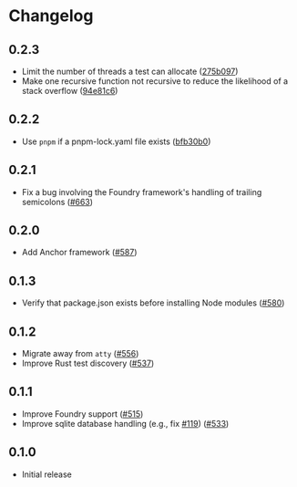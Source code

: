 # Changelog

## 0.2.3

- Limit the number of threads a test can allocate ([275b097](https://github.com/trailofbits/necessist/commit/275b0977c2d440f695ab0222b8447e8fffed7b9d))
- Make one recursive function not recursive to reduce the likelihood of a stack overflow ([94e81c6](https://github.com/trailofbits/necessist/commit/94e81c6f6343ae4fc4ecce37ee494d914ffa668e))

## 0.2.2

- Use `pnpm` if a pnpm-lock.yaml file exists ([bfb30b0](https://github.com/trailofbits/necessist/commit/bfb30b03a7002376f3dc4ea7968b68b74c844871))

## 0.2.1

- Fix a bug involving the Foundry framework's handling of trailing semicolons ([#663](https://github.com/trailofbits/necessist/pull/663))

## 0.2.0

- Add Anchor framework ([#587](https://github.com/trailofbits/necessist/pull/587))

## 0.1.3

- Verify that package.json exists before installing Node modules ([#580](https://github.com/trailofbits/necessist/pull/580))

## 0.1.2

- Migrate away from `atty` ([#556](https://github.com/trailofbits/necessist/pull/556))
- Improve Rust test discovery ([#537](https://github.com/trailofbits/necessist/pull/537))

## 0.1.1

- Improve Foundry support ([#515](https://github.com/trailofbits/necessist/pull/515))
- Improve sqlite database handling (e.g., fix [#119](https://github.com/trailofbits/necessist/issues/119)) ([#533](https://github.com/trailofbits/necessist/pull/533))

## 0.1.0

- Initial release
